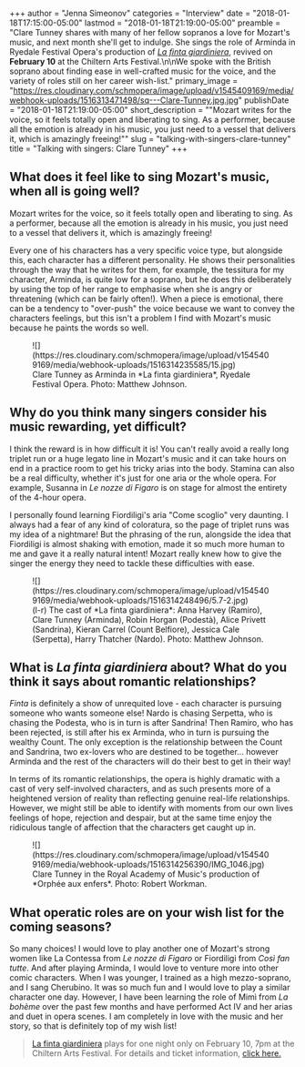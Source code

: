 +++
author = "Jenna Simeonov"
categories = "Interview"
date = "2018-01-18T17:15:00-05:00"
lastmod = "2018-01-18T21:19:00-05:00"
preamble = "Clare Tunney shares with many of her fellow sopranos a love for Mozart's music, and next month she'll get to indulge. She sings the role of Arminda in Ryedale Festival Opera's production of [*La finta giardiniera*](https://chilternarts.com/event/mozart-garden-disguises-la-finta-giardiniera-opera/), revived on **February 10** at the Chiltern Arts Festival.\n\nWe spoke with the British soprano about finding ease in well-crafted music for the voice, and the variety of roles still on her career wish-list."
primary_image = "https://res.cloudinary.com/schmopera/image/upload/v1545409169/media/webhook-uploads/1516313471498/sq---Clare-Tunney.jpg.jpg"
publishDate = "2018-01-18T21:19:00-05:00"
short_description = "&quot;Mozart writes for the voice, so it feels totally open and liberating to sing. As a performer, because all the emotion is already in his music, you just need to a vessel that delivers it, which is amazingly freeing!&quot;"
slug = "talking-with-singers-clare-tunney"
title = "Talking with singers: Clare Tunney"
+++

## What does it feel like to sing Mozart's music, when all is going well?

Mozart writes for the voice, so it feels totally open and liberating to sing. As a performer, because all the emotion is already in his music, you just need to a vessel that delivers it, which is amazingly freeing! 

Every one of his characters has a very specific voice type, but alongside this, each character has a different personality. He shows their personalities through the way that he writes for them, for example, the tessitura for my character, Arminda, is quite low for a soprano, but he does this deliberately by using the top of her range to emphasise when she is angry or threatening (which can be fairly often!). When a piece is emotional, there can be a tendency to "over-push" the voice because we want to convey the characters feelings, but this isn't a problem I find with Mozart's music because he paints the words so well.

<figure data-type="image">
![](https://res.cloudinary.com/schmopera/image/upload/v1545409169/media/webhook-uploads/1516314235585/15.jpg)
<figcaption>Clare Tunney as Arminda in *La finta giardiniera*, Ryedale Festival Opera. Photo: Matthew Johnson.</figcaption>
</figure>

## Why do you think many singers consider his music rewarding, yet difficult? 

I think the reward is in how difficult it is! You can't really avoid a really long triplet run or a huge legato line in Mozart's music and it can take hours on end in a practice room to get his tricky arias into the body. Stamina can also be a real difficulty, whether it's just for one aria or the whole opera. For example, Susanna in *Le nozze di Figaro* is on stage for almost the entirety of the 4-hour opera. 

I personally found learning Fiordiligi's aria "Come scoglio" very daunting. I always had a fear of any kind of coloratura, so the page of triplet runs was my idea of a nightmare! But the phrasing of the run, alongside the idea that Fiordiligi is almost shaking with emotion, made it so much more human to me and gave it a really natural intent! Mozart really knew how to give the singer the energy they need to tackle these difficulties with ease. 

<figure data-type="image">
![](https://res.cloudinary.com/schmopera/image/upload/v1545409169/media/webhook-uploads/1516314248496/5.7-2.jpg)
<figcaption>(l-r) The cast of *La finta giardiniera*: Anna Harvey (Ramiro), Clare Tunney (Arminda), Robin Horgan (Podestà), Alice Privett (Sandrina), Kieran Carrel (Count Belfiore), Jessica Cale (Serpetta), Harry Thatcher (Nardo). Photo: Matthew Johnson.</figcaption>
</figure>

##  What is *La finta giardiniera* about? What do you think it says about romantic relationships?

*Finta* is definitely a show of unrequited love - each character is pursuing someone who wants someone else!  Nardo is chasing Serpetta, who is chasing the Podesta, who is in turn is after Sandrina! Then Ramiro, who has been rejected, is still after his ex Arminda, who in turn is pursuing the wealthy Count. The only exception is the relationship between the Count and Sandrina, two ex-lovers who are destined to be together... however Arminda and the rest of the characters will do their best to get in their way!

In terms of its romantic relationships, the opera is highly dramatic with a cast of very self-involved characters, and as such presents more of a heightened version of reality than reflecting genuine real-life relationships. However, we might still be able to identify with moments from our own lives feelings of hope, rejection and despair, but at the same time enjoy the ridiculous tangle of affection that the characters get caught up in.

<figure data-type="image">
![](https://res.cloudinary.com/schmopera/image/upload/v1545409169/media/webhook-uploads/1516314256390/IMG_1046.jpg)
<figcaption>Clare Tunney in the Royal Academy of Music's production of *Orphée aux enfers*. Photo: Robert Workman.</figcaption>
</figure>

## What operatic roles are on your wish list for the coming seasons?

So many choices! I would love to play another one of Mozart's strong women like La Contessa from *Le nozze di Figaro* or Fiordiligi from *Così fan tutte*. And after playing Arminda, I would love to venture more into other comic characters. When I was younger, I trained as a high mezzo-soprano, and I sang Cherubino. It was so much fun and I would love to play a similar character one day. However, I have been learning the role of Mimì from *La bohème* over the past few months and have performed Act IV and her arias and duet in opera scenes. I am completely in love with the music and her story, so that is definitely top of my wish list!

>[La finta giardiniera](https://chilternarts.com/event/mozart-garden-disguises-la-finta-giardiniera-opera/) plays for one night only on February 10, 7pm at the Chiltern Arts Festival. For details and ticket information, [click here.](https://chilternarts.com/event/mozart-garden-disguises-la-finta-giardiniera-opera/)

